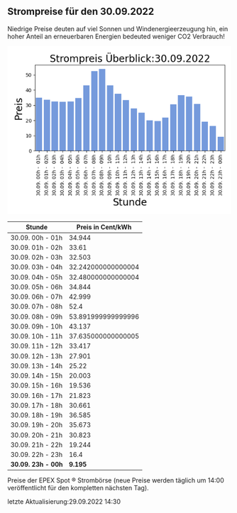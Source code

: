 
## Strompreise für den 30.09.2022

Niedrige Preise deuten auf viel Sonnen und Windenergieerzeugung hin, ein hoher Anteil an erneuerbaren Energien bedeuted weniger CO2 Verbrauch!

![Strompreis übersicht](imgs/strompreis_uebersicht.png)

| Stunde | Preis in Cent/kWh |
|---|---|
| 30.09. 00h -  01h | 34.944 | 
| 30.09. 01h -  02h | 33.61 | 
| 30.09. 02h -  03h | 32.503 | 
| 30.09. 03h -  04h | 32.242000000000004 | 
| 30.09. 04h -  05h | 32.480000000000004 | 
| 30.09. 05h -  06h | 34.844 | 
| 30.09. 06h -  07h | 42.999 | 
| 30.09. 07h -  08h | 52.4 | 
| 30.09. 08h -  09h | 53.891999999999996 | 
| 30.09. 09h -  10h | 43.137 | 
| 30.09. 10h -  11h | 37.635000000000005 | 
| 30.09. 11h -  12h | 33.417 | 
| 30.09. 12h -  13h | 27.901 | 
| 30.09. 13h -  14h | 25.22 | 
| 30.09. 14h -  15h | 20.003 | 
| 30.09. 15h -  16h | 19.536 | 
| 30.09. 16h -  17h | 21.823 | 
| 30.09. 17h -  18h | 30.661 | 
| 30.09. 18h -  19h | 36.585 | 
| 30.09. 19h -  20h | 35.673 | 
| 30.09. 20h -  21h | 30.823 | 
| 30.09. 21h -  22h | 19.244 | 
| 30.09. 22h -  23h | 16.4 | 
| **30.09. 23h -  00h** | **9.195** | 

Preise der EPEX Spot ® Strombörse (neue Preise werden täglich um 14:00 veröffentlicht für den kompletten nächsten Tag).

letzte Aktualisierung:29.09.2022 14:30